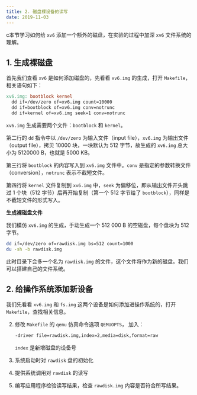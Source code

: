 ```yaml
---
title: 2. 磁盘裸设备的读写
date: 2019-11-03
---
```


c本节学习如何给 `xv6` 添加一个额外的磁盘，在实验的过程中加深 `xv6` 文件系统的理解。

## 1. 生成裸磁盘

首先我们查看 `xv6` 是如何添加磁盘的，先看看 `xv6.img` 的生成，打开 `Makefile`，相关语句如下：

```makefile
xv6.img: bootblock kernel
  dd if=/dev/zero of=xv6.img count=10000
  dd if=bootblock of=xv6.img conv=notrunc
  dd if=kernel of=xv6.img seek=1 conv=notrunc
```

`xv6.img` 生成需要两个文件：`bootblock` 和 `kernel`。

第二行的 `dd` 指令中以 `/dev/zero` 为输入文件（input file），`xv6.img` 为输出文件（output file），拷贝 10000 块，一块默认为 512 字节，故生成的 `xv6.img` 总大小为 5120000 B，也就是 5000 KB。

第三行将 `bootblock` 的内容写入到 `xv6.img` 文件中。`conv` 是指定的参数转换文件（conversion），`notrunc` 表示不截短文件。

第四行将 `kernel` 文件复制到 `xv6.img` 中，`seek` 为偏移位，即从输出文件开头跳过 1 个块（512 字节）后再开始复制（第一个 512 字节给了 `bootblock`），同样是不截短文件的形式写入。

**生成裸磁盘文件**

我们模仿 `xv6.img` 的生成，手动生成一个 512 000 B 的空磁盘，每个盘块为 512 字节。

```bash
dd if=/dev/zero of=rawdisk.img bs=512 count=1000
du -sh -b rawdisk.img
```

此时目录下会多一个名为 `rawdisk.img` 的文件，这个文件将作为新的磁盘。我们可以搭建自己的文件系统。

## 2. 给操作系统添加新设备

我们先看看 `xv6.img` 和 `fs.img` 这两个设备是如何添加进操作系统的，打开 `Makefile`，查找相关信息。

2. 修改 `Makefile` 的 `qemu` 仿真命令选项 `QEMUOPTS`， 加入：

   ```bash
   -driver file=rawdisk.img,index=2,media=disk,format=raw
   ```

   `index` 是新增磁盘的设备号

3. 系统启动时对 `rawdisk` 盘的初始化

4. 提供系统调用对 `rawdisk` 的读写

5. 编写应用程序检验读写结果，检查 `rawdisk.img` 内容是否符合所写结果。

